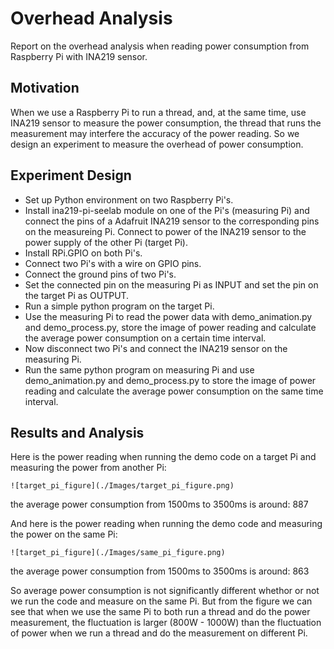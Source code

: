 # Overhead Analysis

Report on the overhead analysis when reading power consumption from Raspberry Pi with INA219 sensor.

## Motivation

When we use a Raspberry Pi to run a thread, and, at the same time, use INA219 sensor to measure the power consumption, the thread that runs the measurement may interfere the accuracy of the power reading. So we design an experiment to measure the overhead of power consumption.

## Experiment Design

- Set up Python environment on two Raspberry Pi's.
- Install ina219-pi-seelab module on one of the Pi's (measuring Pi) and connect the pins of a Adafruit INA219 sensor to the corresponding pins on the measureing Pi. Connect to power of the INA219 sensor to the power supply of the other Pi (target Pi).
- Install RPi.GPIO on both Pi's.
- Connect two Pi's with a wire on GPIO pins.
- Connect the ground pins of two Pi's.
- Set the connected pin on the measuring Pi as INPUT and set the pin on the target Pi as OUTPUT.
- Run a simple python program on the target Pi.
- Use the measuring Pi to read the power data with demo_animation.py and demo_process.py, store the image of power reading and calculate the average power consumption on a certain time interval.
- Now disconnect two Pi's and connect the INA219 sensor on the measuring Pi.
- Run the same python program on measuring Pi and use demo_animation.py and demo_process.py to store the image of power reading and calculate the average power consumption on the same time interval.

## Results and Analysis

Here is the power reading when running the demo code on a target Pi and measuring the power from another Pi:

```
![target_pi_figure](./Images/target_pi_figure.png)
```

the average power consumption from 1500ms to 3500ms is around: 887

And here is the power reading when running the demo code and measuring the power on the same Pi:

```
![target_pi_figure](./Images/same_pi_figure.png)
```

the average power consumption from 1500ms to 3500ms is around: 863

So average power consumption is not significantly different whethor or not we run the code and measure on the same Pi. But from the figure we can see that when we use the same Pi to both run a thread and do the power measurement, the fluctuation is larger (800W - 1000W) than the fluctuation of power when we run a thread and do the measurement on different Pi. 